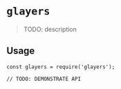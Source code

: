 # `glayers`

> TODO: description

## Usage

```
const glayers = require('glayers');

// TODO: DEMONSTRATE API
```
